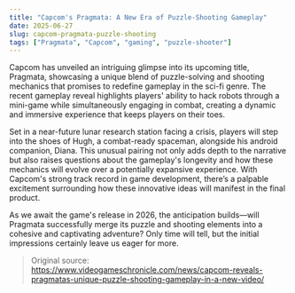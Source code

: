 ```yaml
---
title: "Capcom's Pragmata: A New Era of Puzzle-Shooting Gameplay"
date: 2025-06-27
slug: capcom-pragmata-puzzle-shooting
tags: ["Pragmata", "Capcom", "gaming", "puzzle-shooter"]
---
```


Capcom has unveiled an intriguing glimpse into its upcoming title, Pragmata, showcasing a unique blend of puzzle-solving and shooting mechanics that promises to redefine gameplay in the sci-fi genre. The recent gameplay reveal highlights players' ability to hack robots through a mini-game while simultaneously engaging in combat, creating a dynamic and immersive experience that keeps players on their toes.

Set in a near-future lunar research station facing a crisis, players will step into the shoes of Hugh, a combat-ready spaceman, alongside his android companion, Diana. This unusual pairing not only adds depth to the narrative but also raises questions about the gameplay's longevity and how these mechanics will evolve over a potentially expansive experience. With Capcom's strong track record in game development, there’s a palpable excitement surrounding how these innovative ideas will manifest in the final product.

As we await the game's release in 2026, the anticipation builds—will Pragmata successfully merge its puzzle and shooting elements into a cohesive and captivating adventure? Only time will tell, but the initial impressions certainly leave us eager for more.

> Original source: https://www.videogameschronicle.com/news/capcom-reveals-pragmatas-unique-puzzle-shooting-gameplay-in-a-new-video/